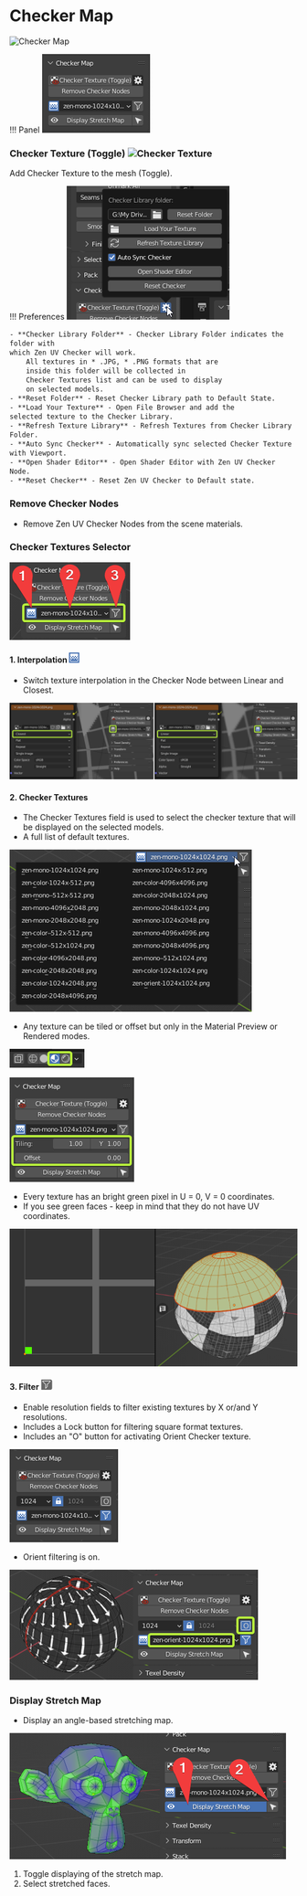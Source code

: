 # Checker Map

![Checker Map](img/screen/checker.png)

!!! Panel
    ![Main Panel](img/screen/tex_checker/checker_main_panel.png)

### Checker Texture (Toggle) ![Checker Texture](img/icons/checker_32.png)

Add Checker Texture to the mesh (Toggle).

!!! Preferences
    ![Main Panel](img/screen/tex_checker/tex_chk_props.png)

    - **Checker Library Folder** - Checker Library Folder indicates the folder with 
    which Zen UV Checker will work.
        All textures in * .JPG, * .PNG formats that are 
        inside this folder will be collected in 
        Checker Textures list and can be used to display 
        on selected models.
    - **Reset Folder** - Reset Checker Library path to Default State.
    - **Load Your Texture** - Open File Browser and add the selected texture to the Checker Library.
    - **Refresh Texture Library** - Refresh Textures from Checker Library Folder.
    - **Auto Sync Checker** - Automatically sync selected Checker Texture with Viewport.
    - **Open Shader Editor** - Open Shader Editor with Zen UV Checker Node.
    - **Reset Checker** - Reset Zen UV Checker to Default state.

### Remove Checker Nodes

- Remove Zen UV Checker Nodes from the scene materials.

### Checker Textures Selector

![](img/screen/tex_checker/chk_filter_interpolation.png)

#### 1. Interpolation ![](img/screen/tex_checker/ico_interpolation.png)

- Switch texture interpolation in the Checker Node between Linear and Closest.
  
![](img/screen/tex_checker/interp_differences.png)

#### 2. Checker Textures

- The Checker Textures field is used to select the checker texture that will be displayed on the selected models.
- A full list of default textures.

![](img/screen/tex_checker/chk_textures_full_list.png)

- Any texture can be tiled or offset but only in the Material Preview or Rendered modes.

![](img/screen/tex_checker/m_prev_offset_modes.png)

![](img/screen/tex_checker/chk_tiling_offset.png)

- Every texture has an bright green pixel in U = 0, V = 0 coordinates.
- If you see green faces - keep in mind that they do not have UV coordinates.
  
![](img/screen/tex_checker/magic_pixel.png)

#### 3. Filter ![](img/icons/checker-Filter_32.png)

- Enable resolution fields to filter existing textures by X or/and Y resolutions.
- Includes a Lock button for filtering square format textures.
- Includes an "O" button for activating Orient Checker texture.

![](img/screen/tex_checker/filter_is_on.png)

- Orient filtering is on.
  
![](img/screen/tex_checker/filter_orient_is_on.png)

### Display Stretch Map

- Display an angle-based stretching map.

![](img/screen/tex_checker/stretch_map_sample.png)

  1. Toggle displaying of the stretch map.
  2. Select stretched faces.